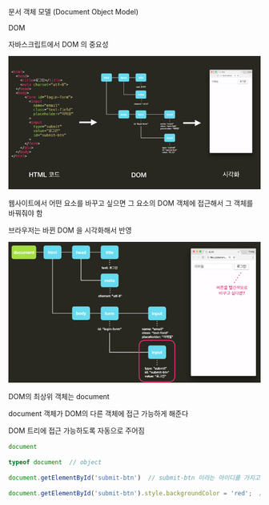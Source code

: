 문서 객체 모델 (Document Object Model) 

DOM



자바스크립트에서 DOM 의 중요성

![image-20200308020147092](./images/dom.png)

웹사이트에서 어떤 요소를 바꾸고 싶으면 그 요소의 DOM 객체에 접근해서 그 객체를 바꿔줘야 함

브라우저는 바뀐 DOM 을 시각화해서 반영

![image-20200308020422281](./images/dom2.png)

DOM의 최상위 객체는 document

document 객체가 DOM의 다른 객체에 접근 가능하게 해준다

DOM 트리에 접근 가능하도록 자동으로 주어짐

```javascript
document
```

```javascript
typeof document  // object
```

```javascript
document.getElementById('submit-btn')  // submit-btn 이라는 아이디를 가지고 있는 요소를 받아올 수 있다
```

```javascript
document.getElementById('submit-btn').style.backgroundColor = 'red';  // red
```

